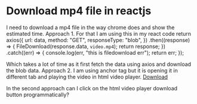 
# Download mp4 file in reactjs

I need to download a mp4 file in the way chrome does and show the estimated time.
Approach 1. For that I am using this in my react code
return axios({
    url: data,
    method: "GET",
    responseType: "blob",
  })
    .then((response) => {
      FileDownload(response.data, `video.mp4`);
      return response;
    })
    .catch((err) => {
      console.log(err, "this is filedownload err");
      return err;
    });

Which takes a lot of time as it first fetch the data using axios and download the blob data.
Approach 2. I am using anchor tag but it is opening it in different tab and playing the video in html video player.
<a href="https://XXXXXsample/test/new/ab9e3ff2-c4a2-4823-bd48-367d1de53a50.mp4" download="file">Download</a>

In the second approach can I click on the html video player download button programmatically?

        